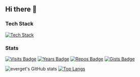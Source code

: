 ## Hi there 👋

<!--
**everget/everget** is a ✨ _special_ ✨ repository because its `README.md` (this file) appears on your GitHub profile.

Here are some ideas to get you started:

- 🔭 I’m currently working on ...
- 🌱 I’m currently learning ...
- 👯 I’m looking to collaborate on ...
- 🤔 I’m looking for help with ...
- 💬 Ask me about ...
- 📫 How to reach me: ...
- 😄 Pronouns: ...
- ⚡ Fun fact: ...
-->

### Tech Stack

[![Tech Stack](https://skillicons.dev/icons?i=html,css,sass,less,bootstrap,tailwind,js,ts,styledcomponents,reactivex,react,angular,vue,astro,htmx,nodejs,pnpm,vite,express,nextjs,remix,graphql,apollo,mongodb,sqlite,postgres,redis,prisma,lua,py,django,flask,fastapi,sklearn,ruby,rails,php,laravel,cs,java,octave,md,latex,git,gitlab,nginx,docker,kubernetes,githubactions,jenkins,sublime,vscode,pycharm,figma,ps,obsidian&theme=light)](https://skillicons.dev)

### Stats

[![Visits Badge](https://badges.pufler.dev/visits/everget/everget)](https://badges.pufler.dev)
[![Years Badge](https://badges.pufler.dev/years/everget)](https://badges.pufler.dev)
[![Repos Badge](https://badges.pufler.dev/repos/everget)](https://badges.pufler.dev)
[![Gists Badge](https://badges.pufler.dev/gists/everget)](https://badges.pufler.dev)

![everget's GitHub stats](https://github-readme-stats.vercel.app/api?username=everget&show_icons=true&include_all_commits=true&show=issues,prs_merged,prs_merged_percentage&count_private=true&theme=dracula)
[![Top Langs](https://github-readme-stats.vercel.app/api/top-langs/?username=everget&layout=compact&theme=dracula)](https://github.com/everget/github-readme-stats)
